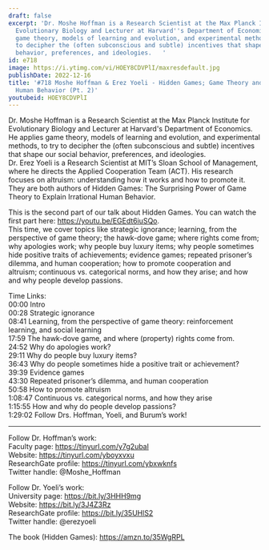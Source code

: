```yaml
---
draft: false
excerpt: 'Dr. Moshe Hoffman is a Research Scientist at the Max Planck Institute for
  Evolutionary Biology and Lecturer at Harvard''s Department of Economics. He applies
  game theory, models of learning and evolution, and experimental methods, to try
  to decipher the (often subconscious and subtle) incentives that shape our social
  behavior, preferences, and ideologies.   '
id: e718
image: https://i.ytimg.com/vi/HOEY8CDVPlI/maxresdefault.jpg
publishDate: 2022-12-16
title: '#718 Moshe Hoffman & Erez Yoeli - Hidden Games; Game Theory and Irrational
  Human Behavior (Pt. 2)'
youtubeid: HOEY8CDVPlI
---
```

Dr. Moshe Hoffman is a Research Scientist at the Max Planck Institute for Evolutionary Biology and Lecturer at Harvard's Department of Economics. He applies game theory, models of learning and evolution, and experimental methods, to try to decipher the (often subconscious and subtle) incentives that shape our social behavior, preferences, and ideologies.   
Dr. Erez Yoeli is a Research Scientist at MIT’s Sloan School of Management, where he directs the Applied Cooperation Team (ACT). His research focuses on altruism: understanding how it works and how to promote it.   
They are both authors of Hidden Games: The Surprising Power of Game Theory to Explain Irrational Human Behavior.

This is the second part of our talk about Hidden Games. You can watch the first part here: https://youtu.be/EGEdt6iuSQo.  
This time, we cover topics like strategic ignorance; learning, from the perspective of game theory; the hawk-dove game; where rights come from; why apologies work; why people buy luxury items; why people sometimes hide positive traits of achievements; evidence games; repeated prisoner’s dilemma, and human cooperation; how to promote cooperation and altruism; continuous vs. categorical norms, and how they arise; and how and why people develop passions.



Time Links:  
00:00 Intro  
00:28  Strategic ignorance  
08:41  Learning, from the perspective of game theory: reinforcement learning, and social learning  
17:59  The hawk-dove game, and where (property) rights come from.  
24:52  Why do apologies work?  
29:11  Why do people buy luxury items?  
36:43  Why do people sometimes hide a positive trait or achievement?  
39:39  Evidence games  
43:30  Repeated prisoner’s dilemma, and human cooperation  
50:58  How to promote altruism  
1:08:47  Continuous vs. categorical norms, and how they arise  
1:15:55  How and why do people develop passions?  
1:29:02  Follow Drs. Hoffman, Yoeli, and Burum’s work!

---

Follow Dr. Hoffman’s work:  
Faculty page: https://tinyurl.com/y7g2ubal  
Website: https://tinyurl.com/yboyxvxu  
ResearchGate profile: https://tinyurl.com/ybxwknfs  
Twitter handle: @Moshe_Hoffman

Follow Dr. Yoeli’s work:  
University page: https://bit.ly/3HHH9mg  
Website: https://bit.ly/3J4Z3Rz  
ResearchGate profile: https://bit.ly/35UHlS2  
Twitter handle: @erezyoeli

The book (Hidden Games): https://amzn.to/35WgRPL
